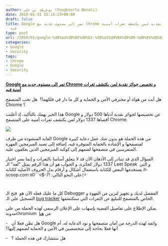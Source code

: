 ```yaml
---
author: يوغرطة بن علي (Youghourta Benali)
date: 2010-01-31 15:14:23+00:00
draft: false
title: Google تمر إلى مستوى جديد مع Chrome و تخصص جوائز نقدية لمن يكتشف ثغرات أمنية
  فيه
type: post
url: /2010/01/google-%d8%aa%d9%85%d8%b1-%d8%a5%d9%84%d9%89-%d9%85%d8%b3%d8%aa%d9%88%d9%89-%d8%ac%d8%af%d9%8a%d8%af-%d9%85%d8%b9-chrome-%d9%88-%d8%aa%d8%ae%d8%b5%d8%b5-%d8%ac%d9%88%d8%a7%d8%a6%d8%b2-%d9%86%d9%82/
categories:
- Google
- Security
tags:
- chrome
- Google
- Security
---
```


[**Google تمر إلى مستوى جديد مع Chrome و تخصص جوائز نقدية لمن يكتشف  ثغرات أمنية فيه**](https://www.it-scoop.com/2010/01/google-%d8%aa%d9%85%d8%b1-%d8%a5%d9%84%d9%89-%d9%85%d8%b3%d8%aa%d9%88%d9%89-%d8%ac%d8%af%d9%8a%d8%af-%d9%85%d8%b9-chrome-%d9%88-%d8%aa%d8%ae%d8%b5%d8%b5-%d8%ac%d9%88%d8%a7%d8%a6%d8%b2-%d9%86%d9%82/)


هل أنت من هواة أو محترفي الأمن و الحماية و كل ما دار في فلكهما؟  هل تحب المتصفح Chrome ؟

هذا الخبر يهمك بالتأكيد، إذ أعلنت Google عن تخصيصها لجوائز نقدية أدناها 500 دولار و أقصاها 1337 دولار لمن يكتشف ثغرات أمنية على المتصفح Chrome.

[](https://www.it-scoop.com/wp-content/uploads/2010/01/chrome_bugs.jpg)[![](https://www.it-scoop.com/wp-content/uploads/2010/01/chrome_bugs-e1264950836525.jpg)
](https://www.it-scoop.com/2010/01/google-%d8%aa%d9%85%d8%b1-%d8%a5%d9%84%d9%89-%d9%85%d8%b3%d8%aa%d9%88%d9%89-%d8%ac%d8%af%d9%8a%d8%af-%d9%85%d8%b9-chrome-%d9%88-%d8%aa%d8%ae%d8%b5%d8%b5-%d8%ac%d9%88%d8%a7%d8%a6%d8%b2-%d9%86%d9%82/)

الغاية المنشودة من طرف Google من هذه الحملة هو بدون شك عمل دعاية كبيرة لمتصفحها و الإشادة بالحماية المتوفرة فيه، إضافة إلى تصيد المبرمجين المهرة المتمرسين في متصفحها لضمهم إلى كوكبة المبرمجين الذين يعكفون عليه.

السؤال الذي قد تتبادر إلى الأذهان الآن قد لا يتعلق أساسا بالثغرات و إنما بسر اختيار 1337 دولار كجائزة، و الجواب هو أن هذا الرقم يمثل "لغة" الـ Leet Speak  و التي يستخدمها البعض للكتابة باستعمال أشكال و أرقام بدل الحروف الأصلية ككتابة it-scoop.com على النحو التالي: !7-$`©``0`0`|º`

` `

كل ما عليك فعله الآن هو  فتح الـ Debugger المفضل لديك و تجهيز لترين من القهوة و التسجيل على الـ [bug tracker](https://www.google.com/accounts/ServiceLogin?service=code&ltmpl=phosting&continue=http%3A%2F%2Fcode.google.com%2Fp%2Fchromium%2Fissues%2Fentry%3Ftemplate%3DSecurity%2520Bug) الخاص بالمتصفح للتبليغ عن الثغرات التي ستكتشفها.

يمكن الإطلاع على تفاصيل القضية بإسهاب على الإعلان الرسمي لهذه الحملة من على مدونةchromium  من [هنا](http://blog.chromium.org/2010/01/encouraging-more-chromium-security.html)

-   هل تظن فعلا أن Google واثقة لهذه الدرجة من آمان متصفحها و تود الدعاية له، أم أنها فعلا بحاجة إلى متخصصين في الأمن و الحماية لضمهم إليها؟

-   هل ستشارك في هذه الحملة ؟
